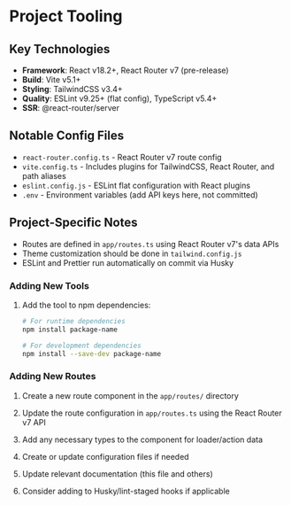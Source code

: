 # Project Tooling

## Key Technologies

- **Framework**: React v18.2+, React Router v7 (pre-release)
- **Build**: Vite v5.1+
- **Styling**: TailwindCSS v3.4+
- **Quality**: ESLint v9.25+ (flat config), TypeScript v5.4+
- **SSR**: @react-router/server

## Notable Config Files

- `react-router.config.ts` - React Router v7 route config
- `vite.config.ts` - Includes plugins for TailwindCSS, React Router, and path aliases
- `eslint.config.js` - ESLint flat configuration with React plugins
- `.env` - Environment variables (add API keys here, not committed)

## Project-Specific Notes

- Routes are defined in `app/routes.ts` using React Router v7's data APIs
- Theme customization should be done in `tailwind.config.js`
- ESLint and Prettier run automatically on commit via Husky

### Adding New Tools

1. Add the tool to npm dependencies:

   ```bash
   # For runtime dependencies
   npm install package-name

   # For development dependencies
   npm install --save-dev package-name
   ```

### Adding New Routes

1. Create a new route component in the `app/routes/` directory
2. Update the route configuration in `app/routes.ts` using the React Router v7 API
3. Add any necessary types to the component for loader/action data

4. Create or update configuration files if needed
5. Update relevant documentation (this file and others)
6. Consider adding to Husky/lint-staged hooks if applicable
